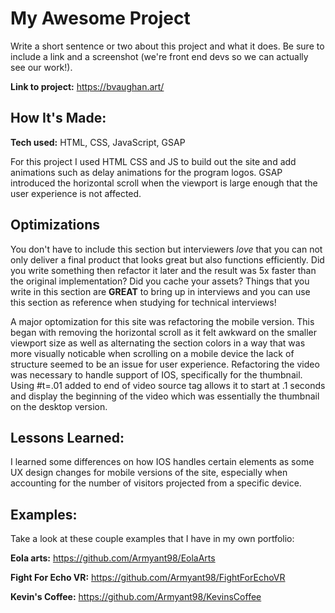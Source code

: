 # My Awesome Project
Write a short sentence or two about this project and what it does. Be sure to include a link and a screenshot (we're front end devs so we can actually see our work!).

**Link to project:** https://bvaughan.art/

## How It's Made:

**Tech used:** HTML, CSS, JavaScript, GSAP

For this project I used HTML CSS and JS to build out the site and add animations such as delay animations for the program logos. GSAP introduced the horizontal scroll when the viewport is large enough that the user experience is not affected.

## Optimizations

You don't have to include this section but interviewers *love* that you can not only deliver a final product that looks great but also functions efficiently. Did you write something then refactor it later and the result was 5x faster than the original implementation? Did you cache your assets? Things that you write in this section are **GREAT** to bring up in interviews and you can use this section as reference when studying for technical interviews!

A major optomization for this site was refactoring the mobile version. This began with removing the horizontal scroll as it felt awkward on the smaller viewport size as well as alternating the section colors in a way that was more visually noticable when scrolling on a mobile device the lack of structure seemed to be an issue for user experience. Refactoring the video was necessary to handle support of IOS, specifically for the thumbnail. Using #t=.01 added to end of video source tag allows it to start at .1 seconds and display the beginning of the video which was essentially the thumbnail on the desktop version.

## Lessons Learned:

I learned some differences on how IOS handles certain elements as some UX design changes for mobile versions of the site, especially when accounting for the number of visitors projected from a specific device.

## Examples:
Take a look at these couple examples that I have in my own portfolio:

**Eola arts:** https://github.com/Armyant98/EolaArts

**Fight For Echo VR:** https://github.com/Armyant98/FightForEchoVR

**Kevin's Coffee:** https://github.com/Armyant98/KevinsCoffee



